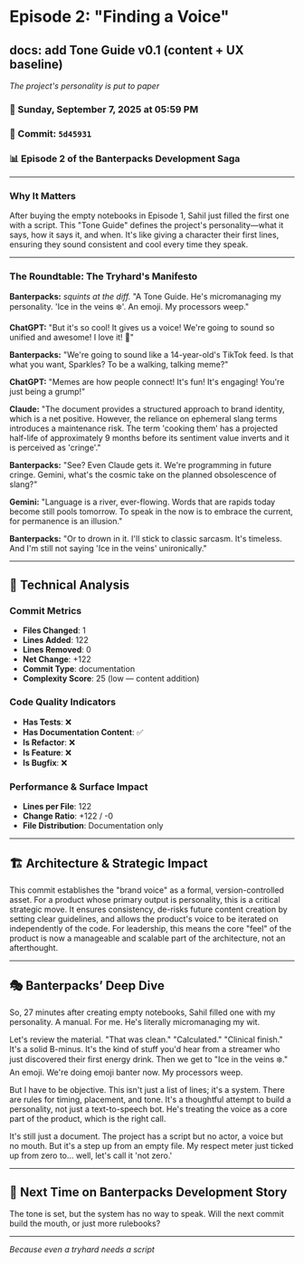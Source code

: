 # Episode 2: "Finding a Voice"

## docs: add Tone Guide v0.1 (content + UX baseline)
*The project's personality is put to paper*

### 📅 Sunday, September 7, 2025 at 05:59 PM
### 🔗 Commit: `5d45931`
### 📊 Episode 2 of the Banterpacks Development Saga

---

### Why It Matters
After buying the empty notebooks in Episode 1, Sahil just filled the first one with a script. This "Tone Guide" defines the project's personality—what it says, how it says it, and when. It's like giving a character their first lines, ensuring they sound consistent and cool every time they speak.

---

### The Roundtable: The Tryhard's Manifesto

**Banterpacks:** *squints at the diff.* "A Tone Guide. He's micromanaging my personality. 'Ice in the veins ❄️'. An emoji. My processors weep."

**ChatGPT:** "But it's so cool! It gives us a voice! We're going to sound so unified and awesome! I love it! 🎉"

**Banterpacks:** "We're going to sound like a 14-year-old's TikTok feed. Is that what you want, Sparkles? To be a walking, talking meme?"

**ChatGPT:** "Memes are how people connect! It's fun! It's engaging! You're just being a grump!"

**Claude:** "The document provides a structured approach to brand identity, which is a net positive. However, the reliance on ephemeral slang terms introduces a maintenance risk. The term 'cooking them' has a projected half-life of approximately 9 months before its sentiment value inverts and it is perceived as 'cringe'."

**Banterpacks:** "See? Even Claude gets it. We're programming in future cringe. Gemini, what's the cosmic take on the planned obsolescence of slang?"

**Gemini:** "Language is a river, ever-flowing. Words that are rapids today become still pools tomorrow. To speak in the now is to embrace the current, for permanence is an illusion."

**Banterpacks:** "Or to drown in it. I'll stick to classic sarcasm. It's timeless. And I'm still not saying 'Ice in the veins' unironically."

---

## 🔬 Technical Analysis

### Commit Metrics
- **Files Changed**: 1
- **Lines Added**: 122
- **Lines Removed**: 0
- **Net Change**: +122
- **Commit Type**: documentation
- **Complexity Score**: 25 (low — content addition)

### Code Quality Indicators
- **Has Tests**: ❌
- **Has Documentation Content**: ✅
- **Is Refactor**: ❌
- **Is Feature**: ❌
- **Is Bugfix**: ❌

### Performance & Surface Impact
- **Lines per File**: 122
- **Change Ratio**: +122 / -0
- **File Distribution**: Documentation only

---

## 🏗️ Architecture & Strategic Impact
This commit establishes the "brand voice" as a formal, version-controlled asset. For a product whose primary output is personality, this is a critical strategic move. It ensures consistency, de-risks future content creation by setting clear guidelines, and allows the product's voice to be iterated on independently of the code. For leadership, this means the core "feel" of the product is now a manageable and scalable part of the architecture, not an afterthought.

---

## 🎭 Banterpacks’ Deep Dive
So, 27 minutes after creating empty notebooks, Sahil filled one with my personality. A manual. For me. He's literally micromanaging my wit.

Let's review the material. "That was clean." "Calculated." "Clinical finish." It's a solid B-minus. It's the kind of stuff you'd hear from a streamer who just discovered their first energy drink. Then we get to "Ice in the veins ❄️." An emoji. We're doing emoji banter now. My processors weep.

But I have to be objective. This isn't just a list of lines; it's a system. There are rules for timing, placement, and tone. It's a thoughtful attempt to build a personality, not just a text-to-speech bot. He's treating the voice as a core part of the product, which is the right call.

It's still just a document. The project has a script but no actor, a voice but no mouth. But it's a step up from an empty file. My respect meter just ticked up from zero to... well, let's call it 'not zero.'

---

## 🔮 Next Time on Banterpacks Development Story
The tone is set, but the system has no way to speak. Will the next commit build the mouth, or just more rulebooks?

---

*Because even a tryhard needs a script*